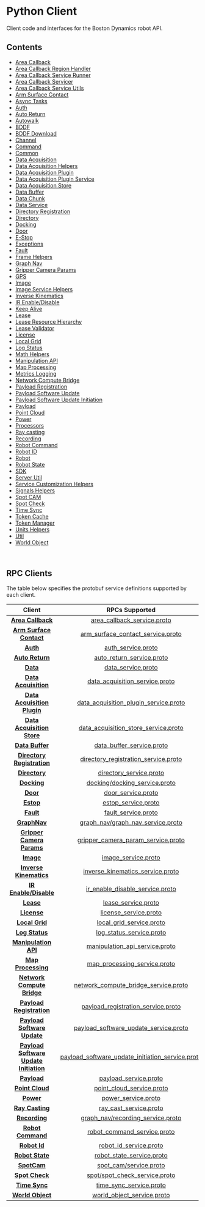 <!--
Copyright (c) 2023 Boston Dynamics, Inc.  All rights reserved.

Downloading, reproducing, distributing or otherwise using the SDK Software
is subject to the terms and conditions of the Boston Dynamics Software
Development Kit License (20191101-BDSDK-SL).
-->

# Python Client

Client code and interfaces for the Boston Dynamics robot API.

## Contents

- [Area Callback](area_callback.py)
- [Area Callback Region Handler](area_callback_region_handler_base.py)
- [Area Callback Service Runner](area_callback_service_runner.py)
- [Area Callback Servicer](area_callback_service_servicer.py)
- [Area Callback Service Utils](area_callback_service_utils.py)
- [Arm Surface Contact](arm_surface_contact.py)
- [Async Tasks](async_tasks.py)
- [Auth](auth.py)
- [Auto Return](auto_return.py)
- [Autowalk](autowalk.py)
- [BDDF](bddf.py)
- [BDDF Download](bddf_download.py)
- [Channel](channel.py)
- [Command ](command_line.py)
- [Common](common.py)
- [Data Acquisition](data_acquisition.py)
- [Data Acquisition Helpers](data_acquisition_helpers.py)
- [Data Acquisition Plugin](data_acquisition_plugin.py)
- [Data Acquisition Plugin Service](data_acquisition_plugin_service.py)
- [Data Acquisition Store](data_acquisition_store.py)
- [Data Buffer](data_buffer.py)
- [Data Chunk](data_chunk.py)
- [Data Service](data_service.py)
- [Directory Registration](directory_registration.py)
- [Directory](directory.py)
- [Docking](docking.py)
- [Door](door.py)
- [E-Stop](estop.py)
- [Exceptions](exceptions.py)
- [Fault](fault.py)
- [Frame Helpers](frame_helpers.py)
- [Graph Nav](graph_nav.py)
- [Gripper Camera Params](gripper_camera_param.py)
- [GPS](gps/README.md)
- [Image](image.py)
- [Image Service Helpers](image_service_helpers.py)
- [Inverse Kinematics](inverse_kinematics.py)
- [IR Enable/Disable](ir_enable_disable.py)
- [Keep Alive](keepalive.py)
- [Lease](lease.py)
- [Lease Resource Hierarchy](lease_resource_hierarchy.py)
- [Lease Validator](lease_validator.py)
- [License](license.py)
- [Local Grid](local_grid.py)
- [Log Status](log_status.py)
- [Math Helpers](math_helpers.py)
- [Manipulation API](manipulation_api_client.py)
- [Map Processing](map_processing.py)
- [Metrics Logging](metrics_logging.py)
- [Network Compute Bridge](network_compute_bridge_client.py)
- [Payload Registration](payload_registration.py)
- [Payload Software Update](payload_software_update.py)
- [Payload Software Update Initiation](payload_software_update_initiation.py)
- [Payload](payload.py)
- [Point Cloud](point_cloud.py)
- [Power](power.py)
- [Processors](processors.py)
- [Ray casting](ray_cast.py)
- [Recording](recording.py)
- [Robot Command](robot_command.py)
- [Robot ID](robot_id.py)
- [Robot](robot.py)
- [Robot State](robot_state.py)
- [SDK](sdk.py)
- [Server Util](server_util.py)
- [Service Customization Helpers](service_customization_helpers.py)
- [Signals Helpers](signals_helpers.py)
- [Spot CAM](spot_cam/README.py)
- [Spot Check](spot_check.py)
- [Time Sync](time_sync.py)
- [Token Cache](token_cache.py)
- [Token Manager](token_manager.py)
- [Units Helpers](units_helpers.py)
- [Util](util.py)
- [World Object](world_object.py)

<p>&nbsp;</p>

## RPC Clients

The table below specifies the protobuf service definitions supported by each client.

|                                      Client                                       |                                                            RPCs Supported                                                             |
| :-------------------------------------------------------------------------------: | :-----------------------------------------------------------------------------------------------------------------------------------: |
|                      [**Area Callback**](./area_callback.py)                      |                 [area_callback_service.proto](../../../../../protos/bosdyn/api/graph_nav/area_callback_service.proto)                 |
|                [**Arm Surface Contact**](./arm_surface_contact.py)                |                [arm_surface_contact_service.proto](../../../../../protos/bosdyn/api/arm_surface_contact_service.proto)                |
|                               [**Auth**](./auth.py)                               |                               [auth_service.proto](../../../../../protos/bosdyn/api/auth_service.proto)                               |
|                        [**Auto Return**](./auto_return.py)                        |                  [auto_return_service.proto](../../../../../protos/bosdyn/api/auto_return/auto_return_service.proto)                  |
|                           [**Data**](./data_service.py)                           |                               [data_service.proto](../../../../../protos/bosdyn/api/data_service.proto)                               |
|                   [**Data Acquisition**](./data_acquisition.py)                   |                   [data_acquisition_service.proto](../../../../../protos/bosdyn/api/data_acquisition_service.proto)                   |
|            [**Data Acquisition Plugin**](./data_acquisition_plugin.py)            |            [data_acquisition_plugin_service.proto](../../../../../protos/bosdyn/api/data_acquisition_plugin_service.proto)            |
|             [**Data Acquisition Store**](./data_acquisition_store.py)             |             [data_acquisition_store_service.proto](../../../../../protos/bosdyn/api/data_acquisition_store_service.proto)             |
|                        [**Data Buffer**](./data_buffer.py)                        |                        [data_buffer_service.proto](../../../../../protos/bosdyn/api/data_buffer_service.proto)                        |
|             [**Directory Registration**](./directory_registration.py)             |             [directory_registration_service.proto](../../../../../protos/bosdyn/api/directory_registration_service.proto)             |
|                          [**Directory**](./directory.py)                          |                          [directory_service.proto](../../../../../protos/bosdyn/api/directory_service.proto)                          |
|                            [**Docking**](./docking.py)                            |                    [docking/docking_service.proto](../../../../../protos/bosdyn/api/docking/docking_service.proto)                    |
|                               [**Door**](./door.py)                               |                            [door_service.proto](../../../../../protos/bosdyn/api/spot/door_service.proto)                             |
|                              [**Estop**](./estop.py)                              |                              [estop_service.proto](../../../../../protos/bosdyn/api/estop_service.proto)                              |
|                              [**Fault**](./fault.py)                              |                              [fault_service.proto](../../../../../protos/bosdyn/api/fault_service.proto)                              |
|                          [**GraphNav**](./graph_nav.py)                           |                [graph_nav/graph_nav_service.proto](../../../../../protos/bosdyn/api/graph_nav/graph_nav_service.proto)                |
|              [**Gripper Camera Params**](./gripper_camera_param.py)               |               [gripper_camera_param_service.proto](../../../../../protos/bosdyn/api/gripper_camera_param_service.proto)               |
|                              [**Image**](./image.py)                              |                              [image_service.proto](../../../../../protos/bosdyn/api/image_service.proto)                              |
|                  [**Inverse Kinematics**](inverse_kinematics.py)                  |              [inverse_kinematics_service.proto](../../../../../protos/bosdyn/api/spot/inverse_kinematics_service.proto)               |
|                  [**IR Enable/Disable**](./ir_enable_disable.py)                  |                  [ir_enable_disable_service.proto](../../../../../protos/bosdyn/api/ir_enable_disable_service.proto)                  |
|                              [**Lease**](./lease.py)                              |                              [lease_service.proto](../../../../../protos/bosdyn/api/lease_service.proto)                              |
|                            [**License**](./license.py)                            |                            [license_service.proto](../../../../../protos/bosdyn/api/license_service.proto)                            |
|                         [**Local Grid**](./local_grid.py)                         |                         [local_grid_service.proto](../../../../../protos/bosdyn/api/local_grid_service.proto)                         |
|                         [**Log Status**](./log_status.py)                         |                   [log_status_service.proto](../../../../../protos/bosdyn/api/log_status/log_status_service.proto)                    |
|               [**Manipulation API**](./manipulation_api_client.py)                |                   [manipulation_api_service.proto](../../../../../protos/bosdyn/api/manipulation_api_service.proto)                   |
|                     [**Map Processing**](./map_processing.py)                     |                [map_processing_service.proto](../../../../../protos/bosdyn/api/graph_nav/map_processing_service.proto)                |
|         [**Network Compute Bridge**](./network_compute_bridge_client.py)          |             [network_compute_bridge_service.proto](../../../../../protos/bosdyn/api/network_compute_bridge_service.proto)             |
|               [**Payload Registration**](./payload_registration.py)               |               [payload_registration_service.proto](../../../../../protos/bosdyn/api/payload_registration_service.proto)               |
|            [**Payload Software Update**](./payload_software_update.py)            |            [payload_software_update_service.proto](../../../../../protos/bosdyn/api/payload_software_update_service.proto)            |
| [**Payload Software Update Initiation**](./payload_software_update_initiation.py) | [payload_software_update_initiation_service.proto](../../../../../protos/bosdyn/api/payload_software_update_initiation_service.proto) |
|                            [**Payload**](./payload.py)                            |                            [payload_service.proto](../../../../../protos/bosdyn/api/payload_service.proto)                            |
|                        [**Point Cloud**](./point_cloud.py)                        |                        [point_cloud_service.proto](../../../../../protos/bosdyn/api/point_cloud_service.proto)                        |
|                              [**Power**](./power.py)                              |                              [power_service.proto](../../../../../protos/bosdyn/api/power_service.proto)                              |
|                         [**Ray Casting**](./ray_cast.py)                          |                           [ray_cast_service.proto](../../../../../protos/bosdyn/api/ray_cast_service.proto)                           |
|                          [**Recording**](./recording.py)                          |                [graph_nav/recording_service.proto](../../../../../protos/bosdyn/api/graph_nav/recording_service.proto)                |
|                      [**Robot Command**](./robot_command.py)                      |                      [robot_command_service.proto](../../../../../protos/bosdyn/api/robot_command_service.proto)                      |
|                           [**Robot Id**](./robot_id.py)                           |                           [robot_id_service.proto](../../../../../protos/bosdyn/api/robot_id_service.proto)                           |
|                        [**Robot State**](./robot_state.py)                        |                        [robot_state_service.proto](../../../../../protos/bosdyn/api/robot_state_service.proto)                        |
|                        [**SpotCam**](./spot_cam/README.py)                        |                           [spot_cam/service.proto](../../../../../protos/bosdyn/api/spot_cam/service.proto)                           |
|                         [**Spot Check**](./spot_check.py)                         |                    [spot/spot_check_service.proto](../../../../../protos/bosdyn/api/spot/spot_check_service.proto)                    |
|                          [**Time Sync**](./time_sync.py)                          |                          [time_sync_service.proto](../../../../../protos/bosdyn/api/time_sync_service.proto)                          |
|                       [**World Object**](./world_object.py)                       |                       [world_object_service.proto](../../../../../protos/bosdyn/api/world_object_service.proto)                       |
